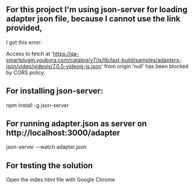 ## For this project I'm using json-server for loading adapter json file, because I cannot use the link provided, 

I got this error:

Access to fetch at 'https://qa-smartplugin.youbora.com/catalog/v7/js/lib/last-build/samples/adapters-json/video/videojs/7.0.5-videojs-js.json' from origin 'null' has been blocked by CORS policy.

## For installing json-server:

npm install -g json-server

## For running adapter.json as server on http://localhost:3000/adapter

json-server --watch adapter.json

## For testing the solution

Open the index.html file with Google Chrome